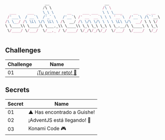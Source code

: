 
```js
                  __                         __
                 /\ \                       /\ \
  ___     ___    \_\ \      __     ___ ___  \ \ \____     __    _ __
 /'___\  / __`\  /'_` \   /'__`\ /' __` __`\ \ \ '__`\  /'__`\ /\`'__\
/\ \__/ /\ \L\ \/\ \L\ \ /\  __/ /\ \/\ \/\ \ \ \ \L\ \/\  __/ \ \ \/
\ \____\\ \____/\ \___,_\\ \____\\ \_\ \_\ \_\ \ \_,__/\ \____\ \ \_\
 \/____/ \/___/  \/__,_ / \/____/ \/_/\/_/\/_/  \/___/  \/____/  \/_/
				
```  


## Challenges 

| Challenge | Name                                      |
| --------- | ----------------------------------------- | 
| 01         | [¡Tu primer reto! 👏](./challenge_01/index.js)     |

## Secrets 

| Secret | Name              |
| ------ | ----------------- |
| 01      | ▲ Has encontrado a Guishe!  |
| 02      | ¡AdventJS está llegando! 🎄 |
| 03      | Konami Code 🎮|
